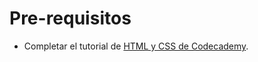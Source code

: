 # Pre-requisitos

* Completar el tutorial de [HTML y CSS de Codecademy](<https://www.codecademy.com/es/learn/web>).
